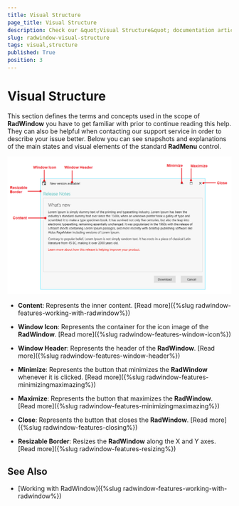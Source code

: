 ```yaml
---
title: Visual Structure
page_title: Visual Structure
description: Check our &quot;Visual Structure&quot; documentation article for the RadWindow {{ site.framework_name }} control.
slug: radwindow-visual-structure
tags: visual,structure
published: True
position: 3
---
```


# Visual Structure

This section defines the terms and concepts used in the scope of __RadWindow__ you have to get familiar with prior to continue reading this help. They can also be helpful when contacting our support service in order to describe your issue better. Below you can see snapshots and explanations of the main states and visual elements of the standard __RadMenu__ control.

![Rad Window Visual Structure 02](images/RadWindow_VisualStructure_02.png)

* __Content__: Represents the inner content. [Read more]({%slug radwindow-features-working-with-radwindow%})

* __Window Icon__: Represents the container for the icon image of the __RadWindow__. [Read more]({%slug radwindow-features-window-icon%})

* __Window Header__: Represents the header of the __RadWindow__. [Read more]({%slug radwindow-features-window-header%})

* __Minimize__: Represents the button that minimizes the __RadWindow__ whenever it is clicked. [Read more]({%slug radwindow-features-minimizingmaximazing%})

* __Maximize__: Represents the button that maximizes the __RadWindow__. [Read more]({%slug radwindow-features-minimizingmaximazing%})

* __Close__: Represents the button that closes the __RadWindow__. [Read more]({%slug radwindow-features-closing%})

* __Resizable Border__: Resizes the __RadWindow__ along the X and Y axes. [Read more]({%slug radwindow-features-resizing%})

## See Also  
 * [Working with RadWindow]({%slug radwindow-features-working-with-radwindow%})